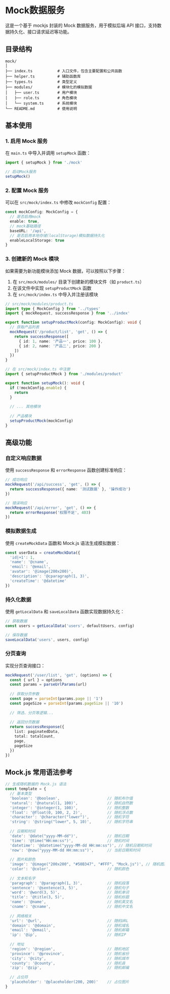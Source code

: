 # Mock数据服务

这是一个基于 mockjs 封装的 Mock 数据服务，用于模拟后端 API 接口，支持数据持久化、接口请求延迟等功能。

## 目录结构

```
mock/
│
├── index.ts           # 入口文件，包含主要配置和公共函数
├── helper.ts          # 辅助函数库
├── types.ts           # 类型定义
├── modules/           # 模块化的模拟数据
│   ├── user.ts        # 用户模块
│   ├── role.ts        # 角色模块
│   └── system.ts      # 系统模块
└── README.md          # 使用说明
```

## 基本使用

### 1. 启用 Mock 服务

在 `main.ts` 中导入并调用 `setupMock` 函数：

```typescript
import { setupMock } from './mock'

// 启动Mock服务
setupMock()
```

### 2. 配置 Mock 服务

可以在 `src/mock/index.ts` 中修改 `mockConfig` 配置：

```typescript
const mockConfig: MockConfig = {
  // 是否启用mock
  enable: true,
  // mock基础路径
  baseURL: '/api',
  // 是否启用本地存储(localStorage)模拟数据持久化
  enableLocalStorage: true
}
```

### 3. 创建新的 Mock 模块

如果需要为新功能模块添加 Mock 数据，可以按照以下步骤：

1. 在 `src/mock/modules/` 目录下创建新的模块文件（如 `product.ts`）
2. 在该文件中实现 `setupProductMock` 函数
3. 在 `src/mock/index.ts` 中导入并注册该模块

```typescript
// src/mock/modules/product.ts
import type { MockConfig } from '../types'
import { mockRequest, successResponse } from '../index'

export function setupProductMock(config: MockConfig): void {
  // 获取产品列表
  mockRequest('/product/list', 'get', () => {
    return successResponse([
      { id: 1, name: '产品一', price: 100 },
      { id: 2, name: '产品二', price: 200 }
    ])
  })
}

// 在 src/mock/index.ts 中注册
import { setupProductMock } from './modules/product'

export function setupMock(): void {
  if (!mockConfig.enable) {
    return
  }
  
  // ... 其他模块
  
  // 产品模块
  setupProductMock(mockConfig)
}
```

## 高级功能

### 自定义响应数据

使用 `successResponse` 和 `errorResponse` 函数创建标准响应：

```typescript
// 成功响应
mockRequest('/api/success', 'get', () => {
  return successResponse({ name: '测试数据' }, '操作成功')
})

// 错误响应
mockRequest('/api/error', 'get', () => {
  return errorResponse('权限不足', 403)
})
```

### 模拟数据生成

使用 `createMockData` 函数和 Mock.js 语法生成模拟数据：

```typescript
const userData = createMockData({
  'id|+1': 1,
  'name': '@cname',
  'email': '@email',
  'avatar': '@image(200x200)',
  'description': '@cparagraph(1, 3)',
  'createTime': '@datetime'
})
```

### 持久化数据

使用 `getLocalData` 和 `saveLocalData` 函数实现数据持久化：

```typescript
// 获取数据
const users = getLocalData('users', defaultUsers, config)

// 保存数据
saveLocalData('users', users, config)
```

### 分页查询

实现分页查询接口：

```typescript
mockRequest('/user/list', 'get', (options) => {
  const { url } = options
  const params = parseUrlParams(url)
  
  // 获取分页参数
  const page = parseInt(params.page || '1')
  const pageSize = parseInt(params.pageSize || '10')
  
  // 筛选、分页等逻辑...
  
  // 返回分页数据
  return successResponse({
    list: paginatedData,
    total: totalCount,
    page,
    pageSize
  })
})
```

## Mock.js 常用语法参考

```typescript
// 生成随机数据的 Mock.js 语法
const template = {
  // 基本类型
  'boolean': '@boolean',                     // 随机布尔值
  'natural': '@natural(1, 100)',             // 随机自然数
  'integer': '@integer(1, 100)',             // 随机整数
  'float': '@float(0, 100, 2, 2)',           // 随机浮点数
  'character': '@character("lower")',        // 随机字符
  'string': '@string("lower", 5, 10)',       // 随机字符串
  
  // 日期和时间
  'date': '@date("yyyy-MM-dd")',             // 随机日期
  'time': '@time("HH:mm:ss")',               // 随机时间
  'datetime': '@datetime("yyyy-MM-dd HH:mm:ss")', // 随机日期和时间
  'now': '@now("yyyy-MM-dd HH:mm:ss")',      // 当前日期和时间
  
  // 图片和颜色
  'image': '@image("200x200", "#50B347", "#FFF", "Mock.js")', // 随机图片URL
  'color': '@color',                         // 随机颜色
  
  // 文本和名字
  'paragraph': '@paragraph(1, 3)',           // 随机段落
  'sentence': '@sentence(3, 5)',             // 随机句子
  'word': '@word(3, 5)',                     // 随机单词
  'title': '@title(3, 5)',                   // 随机标题
  'name': '@name',                           // 随机英文名
  'cname': '@cname',                         // 随机中文名
  
  // 网络相关
  'url': '@url',                             // 随机URL
  'domain': '@domain',                       // 随机域名
  'email': '@email',                         // 随机邮箱
  'ip': '@ip',                               // 随机IP
  
  // 地址
  'region': '@region',                       // 随机地区
  'province': '@province',                   // 随机省份
  'city': '@city',                           // 随机城市
  'county': '@county',                       // 随机县
  'zip': '@zip',                             // 随机邮编
  
  // 占位符
  'placeholder': '@placeholder(200, 200)'    // 占位图片
}
``` 
